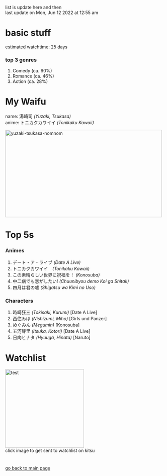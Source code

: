 list is update here and then <br>
last update on Mon, Jun 12 2022 at 12:55 am <br>

<h1> basic stuff </h1>
estimated watchtime: 25 days
<h3> top 3 genres </h3>
  <ol>
    <li>Comedy (ca. 60%)</li>
    <li>Romance (ca. 46%)</li>
    <li>Action (ca. 28%)</li>
  </ol>
<h1> My Waifu </h1>
<p>name: 湯崎司 <i>(Yuzaki, Tsukasa)</i><br>anime: トニカクカワイイ <i>(Tonikaku Kawaii)</i><p>
<img src="https://c.tenor.com/LyotbYW8N-UAAAAd/tsukasa-yuzaki.gif" alt="yuzaki-tsukasa-nomnom" width="498" height="278"><br>
<h1>Top 5s</h1>
<h3>Animes</h3>
<ol>
  <li>デート・ア・ライブ <i>(Date A Live)</i></li>
  <li>トニカクカワイイ　<i>(Tonikaku Kawaii)</i></li>
  <li>この素晴らしい世界に祝福を！ <i>(Konosuba)</i></li>
  <li>中二病でも恋がしたい! <i>(Chuunibyou demo Koi ga Shitai!)</i></li>
  <li>四月は君の嘘 <i>(Shigatsu wa Kimi no Uso)</i></li>
</ol>
<h3>Characters</h3>
<ol>
  <li>時崎狂三 <i>(Tokisaki, Kurumi)</i> [Date A Live]</li>
  <li>西住みほ <i>(Nishizumi, Miho)</i> [Girls und Panzer]</li>
  <li>めぐみん <i>(Megumin)</i> [Konosuba]</li>
  <li>五河琴里 <i>(Itsuka, Kotori)</i> [Date A Live]</li>
  <li>日向ヒナタ <i>(Hyuuga, Hinata)</i> [Naruto]</li>
</ol>
<h1> Watchlist </h1>
  <div class="container">
    <a href="https://kitsu.io/users/mottsui/library">
      <img src="https://c.tenor.com/geGFxXPcbfkAAAAS/chuunibyou-smug.gif" width="250" height="250" alt="test" class="image">
      <div class="overlay">
    </a>
  </div>
 click image to get sent to watchlist on kitsu
  <h1></h1>
  <a href="https://github.com/404-MotzeyNotFound">go back to main page</a>
